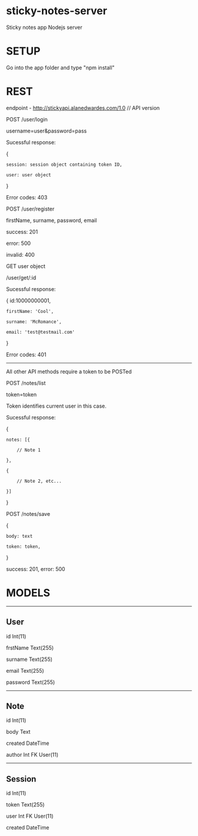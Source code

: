 sticky-notes-server
===================

Sticky notes app Nodejs server

SETUP
=====
Go into the app folder and type "npm install"

REST
====

endpoint - http://stickyapi.alanedwardes.com/1.0 // API version

POST /user/login

username=user&password=pass

Sucessful response:

{

	session: session object containing token ID,
	
	user: user object
	
}

Error codes: 403

POST /user/register

firstName, surname, password, email

success: 201

error: 500

invalid: 400

GET user object

/user/get/:id

Sucessful response:

{
	id:10000000001,
	
    firstName: 'Cool',
	
	surname: 'McRomance',
		
	email: 'test@testmail.com'
	
}

Error codes: 401

----------------------------------------------------

All other API methods require a token to be POSTed

POST /notes/list

token=token

Token identifies current user in this case.

Sucessful response:

{

	notes: [{
	
		// Note 1
		
	},
	
	{
		
		// Note 2, etc...
		
	}]
	
}

POST /notes/save

{

	body: text

	token: token,

}

success: 201, error: 500

MODELS
======

----------------------
 User
----------------------
id			Int(11)

frstName	Text(255)

surname		Text(255)

email		Text(255)

password	Text(255)


----------------------
 Note
----------------------
id			Int(11)


body		Text

created		DateTime

author		Int FK User(11)

----------------------
 Session
----------------------

id			Int(11)

token		Text(255)

user		Int FK User(11)

created		DateTime